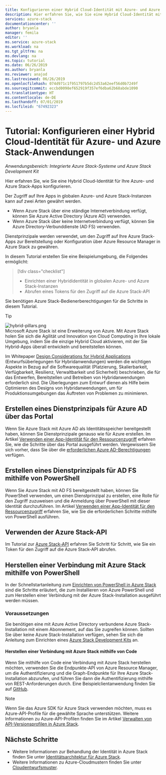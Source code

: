 ```yaml
---
title: Konfigurieren einer Hybrid Cloud-Identität mit Azure- und Azure Stack-Apps | Microsoft-Dokumentation
description: Hier erfahren Sie, wie Sie eine Hybrid Cloud-Identität mit Azure- und Azure Stack-Apps konfigurieren.
services: azure-stack
documentationcenter: ''
author: bryanla
manager: femila
editor: ''
ms.service: azure-stack
ms.workload: na
ms.tgt_pltfrm: na
ms.devlang: na
ms.topic: tutorial
ms.date: 06/26/2019
ms.author: bryanla
ms.reviewer: anajod
ms.lastreviewed: 06/26/2019
ms.openlocfilehash: 074d971c1f951797b5dc2d53a62eef56d0b7249f
ms.sourcegitcommit: eccbd0098ef652919f357ef6dba62b68abde1090
ms.translationtype: HT
ms.contentlocale: de-DE
ms.lasthandoff: 07/01/2019
ms.locfileid: "67492323"
---
```

# <a name="tutorial-configure-hybrid-cloud-identity-for-azure-and-azure-stack-applications"></a>Tutorial: Konfigurieren einer Hybrid Cloud-Identität für Azure- und Azure Stack-Anwendungen

*Anwendungsbereich: Integrierte Azure Stack-Systeme und Azure Stack Development Kit*

Hier erfahren Sie, wie Sie eine Hybrid Cloud-Identität für Ihre Azure- und Azure Stack-Apps konfigurieren.

Der Zugriff auf Ihre Apps in globalen Azure- und Azure Stack-Instanzen kann auf zwei Arten gewährt werden.

 * Wenn Azure Stack über eine ständige Internetverbindung verfügt, können Sie Azure Active Directory (Azure AD) verwenden.
 * Wenn Azure Stack über keine Internetverbindung verfügt, können Sie Azure Directory-Verbunddienste (AD FS) verwenden.

Dienstprinzipale werden verwendet, um den Zugriff auf Ihre Azure Stack-Apps zur Bereitstellung oder Konfiguration über Azure Resource Manager in Azure Stack zu gewähren.

In diesem Tutorial erstellen Sie eine Beispielumgebung, die Folgendes ermöglicht:

> [!div class="checklist"]
> - Einrichten einer Hybrididentität in globalen Azure- und Azure Stack-Instanzen
> - Abrufen eines Tokens für den Zugriff auf die Azure Stack-API

Sie benötigen Azure Stack-Bedienerberechtigungen für die Schritte in diesem Tutorial.

> [!Tip]  
> ![hybrid-pillars.png](./media/azure-stack-solution-cloud-burst/hybrid-pillars.png)  
> Microsoft Azure Stack ist eine Erweiterung von Azure. Mit Azure Stack holen Sie sich die Agilität und Innovation von Cloud Computing in Ihre lokale Umgebung, indem Sie die einzige Hybrid Cloud aktivieren, mit der Sie Hybrid-Apps überall entwickeln und bereitstellen können.  
> 
> Im Whitepaper [Design Considerations for Hybrid Applications](https://aka.ms/hybrid-cloud-applications-pillars) (Entwurfsüberlegungen für Hybridanwendungen) werden die wichtigen Aspekte in Bezug auf die Softwarequalität (Platzierung, Skalierbarkeit, Verfügbarkeit, Resilienz, Verwaltbarkeit und Sicherheit) beschrieben, die für das Entwerfen, Bereitstellen und Betreiben von Hybridanwendungen erforderlich sind. Die Überlegungen zum Entwurf dienen als Hilfe beim Optimieren des Designs von Hybridanwendungen, um für Produktionsumgebungen das Auftreten von Problemen zu minimieren.


## <a name="create-a-service-principal-for-azure-ad-in-the-portal"></a>Erstellen eines Dienstprinzipals für Azure AD über das Portal

Wenn Sie Azure Stack mit Azure AD als Identitätsspeicher bereitgestellt haben, können Sie Dienstprinzipale genauso wie für Azure erstellen. Im Artikel [Verwenden einer App-Identität für den Ressourcenzugriff](../operator/azure-stack-create-service-principals.md#manage-an-azure-ad-service-principal) erfahren Sie, wie die Schritte über das Portal ausgeführt werden. Vergewissern Sie sich vorher, dass Sie über die [erforderlichen Azure AD-Berechtigungen](/azure/azure-resource-manager/resource-group-create-service-principal-portal#required-permissions) verfügen.

## <a name="create-a-service-principal-for-ad-fs-using-powershell"></a>Erstellen eines Dienstprinzipals für AD FS mithilfe von PowerShell

Wenn Sie Azure Stack mit AD FS bereitgestellt haben, können Sie PowerShell verwenden, um einen Dienstprinzipal zu erstellen, eine Rolle für den Zugriff zuzuweisen und die Anmeldung über PowerShell mit dieser Identität durchzuführen. Im Artikel [Verwenden einer App-Identität für den Ressourcenzugriff](../operator/azure-stack-create-service-principals.md#manage-an-ad-fs-service-principal) erfahren Sie, wie Sie die erforderlichen Schritte mithilfe von PowerShell ausführen.

## <a name="using-the-azure-stack-api"></a>Verwenden der Azure Stack-API

Im Tutorial zur [Azure Stack-API](azure-stack-rest-api-use.md) erfahren Sie Schritt für Schritt, wie Sie ein Token für den Zugriff auf die Azure Stack-API abrufen.

## <a name="connect-to-azure-stack-using-powershell"></a>Herstellen einer Verbindung mit Azure Stack mithilfe von PowerShell

In der Schnellstartanleitung zum [Einrichten von PowerShell in Azure Stack](../operator/azure-stack-powershell-install.md) sind die Schritte erläutert, die zum Installieren von Azure PowerShell und zum Herstellen einer Verbindung mit der Azure Stack-Installation ausgeführt werden müssen.

### <a name="prerequisites"></a>Voraussetzungen

Sie benötigen eine mit Azure Active Directory verbundene Azure Stack-Installation mit einem Abonnement, auf das Sie zugreifen können. Sollten Sie über keine Azure Stack-Installation verfügen, sehen Sie sich die Anleitung zum Einrichten eines [Azure Stack Development Kits](../asdk/asdk-install.md) an.

#### <a name="connect-to-azure-stack-using-code"></a>Herstellen einer Verbindung mit Azure Stack mithilfe von Code

Wenn Sie mithilfe von Code eine Verbindung mit Azure Stack herstellen möchten, verwenden Sie die Endpunkte-API von Azure Resource Manager, um die Authentifizierung und die Graph-Endpunkte für Ihre Azure Stack-Installation abzurufen, und führen Sie dann die Authentifizierung mithilfe von REST-Anforderungen durch. Eine Beispielclientanwendung finden Sie auf [GitHub](https://github.com/shriramnat/HybridARMApplication).

>[!Note]
>Wenn Sie das Azure SDK für Azure Stack verwenden möchten, muss es Azure-API-Profile für die gewählte Sprache unterstützen. Weitere Informationen zu Azure-API-Profilen finden Sie im Artikel [Verwalten von API-Versionsprofilen in Azure Stack](azure-stack-version-profiles.md).

## <a name="next-steps"></a>Nächste Schritte

 - Weitere Informationen zur Behandlung der Identität in Azure Stack finden Sie unter [Identitätsarchitektur für Azure Stack](../operator/azure-stack-identity-architecture.md).
 - Weitere Informationen zu Azure-Cloudmustern finden Sie unter [Cloudentwurfsmuster](https://docs.microsoft.com/azure/architecture/patterns).

